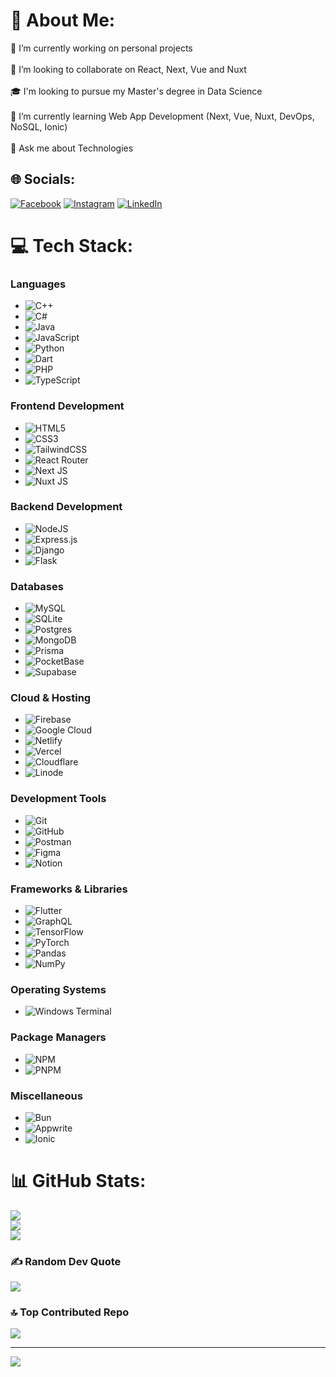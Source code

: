 # 💫 About Me:
🔭 I’m currently working on personal projects<br><br>👯 I’m looking to collaborate on React, Next, Vue and Nuxt<br><br>🎓 I'm looking to pursue my Master's degree in Data Science<br><br>🌱 I’m currently learning Web App Development (Next, Vue, Nuxt, DevOps, NoSQL, Ionic)<br><br>💬 Ask me about Technologies


## 🌐 Socials:
[![Facebook](https://img.shields.io/badge/Facebook-%231877F2.svg?logo=Facebook&logoColor=white)](https://facebook.com/https://www.facebook.com/Salam20201/) [![Instagram](https://img.shields.io/badge/Instagram-%23E4405F.svg?logo=Instagram&logoColor=white)](https://instagram.com/https://www.instagram.com/abdulsalam_sultan20/) [![LinkedIn](https://img.shields.io/badge/LinkedIn-%230077B5.svg?logo=linkedin&logoColor=white)](https://linkedin.com/in/https://www.linkedin.com/in/salam-ghaleb/) 

# 💻 Tech Stack:
### **Languages**  
- ![C++](https://img.shields.io/badge/c++-%2300599C.svg?style=for-the-badge&logo=c%2B%2B&logoColor=white)  
- ![C#](https://img.shields.io/badge/c%23-%23239120.svg?style=for-the-badge&logo=csharp&logoColor=white)  
- ![Java](https://img.shields.io/badge/java-%23ED8B00.svg?style=for-the-badge&logo=openjdk&logoColor=white)  
- ![JavaScript](https://img.shields.io/badge/javascript-%23323330.svg?style=for-the-badge&logo=javascript&logoColor=%23F7DF1E)  
- ![Python](https://img.shields.io/badge/python-3670A0?style=for-the-badge&logo=python&logoColor=ffdd54)  
- ![Dart](https://img.shields.io/badge/dart-%230175C2.svg?style=for-the-badge&logo=dart&logoColor=white)  
- ![PHP](https://img.shields.io/badge/php-%23777BB4.svg?style=for-the-badge&logo=php&logoColor=white)  
- ![TypeScript](https://img.shields.io/badge/typescript-%23007ACC.svg?style=for-the-badge&logo=typescript&logoColor=white)  

### **Frontend Development**  
- ![HTML5](https://img.shields.io/badge/html5-%23E34F26.svg?style=for-the-badge&logo=html5&logoColor=white)  
- ![CSS3](https://img.shields.io/badge/css3-%231572B6.svg?style=for-the-badge&logo=css3&logoColor=white)  
- ![TailwindCSS](https://img.shields.io/badge/tailwindcss-%2338B2AC.svg?style=for-the-badge&logo=tailwind-css&logoColor=white)  
- ![React Router](https://img.shields.io/badge/React_Router-CA4245?style=for-the-badge&logo=react-router&logoColor=white)  
- ![Next JS](https://img.shields.io/badge/Next-black?style=for-the-badge&logo=next.js&logoColor=white)  
- ![Nuxt JS](https://img.shields.io/badge/Nuxt-002E3B?style=for-the-badge&logo=nuxt.js&logoColor=#00DC82)  

### **Backend Development**  
- ![NodeJS](https://img.shields.io/badge/node.js-6DA55F?style=for-the-badge&logo=node.js&logoColor=white)  
- ![Express.js](https://img.shields.io/badge/express.js-%23404d59.svg?style=for-the-badge&logo=express&logoColor=%2361DAFB)  
- ![Django](https://img.shields.io/badge/django-%23092E20.svg?style=for-the-badge&logo=django&logoColor=white)  
- ![Flask](https://img.shields.io/badge/flask-%23000.svg?style=for-the-badge&logo=flask&logoColor=white)  

### **Databases**  
- ![MySQL](https://img.shields.io/badge/mysql-4479A1.svg?style=for-the-badge&logo=mysql&logoColor=white)  
- ![SQLite](https://img.shields.io/badge/sqlite-%2307405e.svg?style=for-the-badge&logo=sqlite&logoColor=white)  
- ![Postgres](https://img.shields.io/badge/postgres-%23316192.svg?style=for-the-badge&logo=postgresql&logoColor=white)  
- ![MongoDB](https://img.shields.io/badge/MongoDB-%234ea94b.svg?style=for-the-badge&logo=mongodb&logoColor=white)  
- ![Prisma](https://img.shields.io/badge/Prisma-3982CE?style=for-the-badge&logo=Prisma&logoColor=white)  
- ![PocketBase](https://img.shields.io/badge/pocketbase-%23b8dbe4.svg?style=for-the-badge&logo=Pocketbase&logoColor=black)  
- ![Supabase](https://img.shields.io/badge/Supabase-3ECF8E?style=for-the-badge&logo=supabase&logoColor=white)  

### **Cloud & Hosting**  
- ![Firebase](https://img.shields.io/badge/firebase-a08021?style=for-the-badge&logo=firebase&logoColor=ffcd34)  
- ![Google Cloud](https://img.shields.io/badge/GoogleCloud-%234285F4.svg?style=for-the-badge&logo=google-cloud&logoColor=white)  
- ![Netlify](https://img.shields.io/badge/netlify-%23000000.svg?style=for-the-badge&logo=netlify&logoColor=#00C7B7)  
- ![Vercel](https://img.shields.io/badge/vercel-%23000000.svg?style=for-the-badge&logo=vercel&logoColor=white)  
- ![Cloudflare](https://img.shields.io/badge/Cloudflare-F38020?style=for-the-badge&logo=Cloudflare&logoColor=white)  
- ![Linode](https://img.shields.io/badge/linode-00A95C?style=for-the-badge&logo=linode&logoColor=white)  

### **Development Tools**  
- ![Git](https://img.shields.io/badge/git-%23F05033.svg?style=for-the-badge&logo=git&logoColor=white)  
- ![GitHub](https://img.shields.io/badge/github-%23121011.svg?style=for-the-badge&logo=github&logoColor=white)  
- ![Postman](https://img.shields.io/badge/Postman-FF6C37?style=for-the-badge&logo=postman&logoColor=white)  
- ![Figma](https://img.shields.io/badge/figma-%23F24E1E.svg?style=for-the-badge&logo=figma&logoColor=white)  
- ![Notion](https://img.shields.io/badge/Notion-%23000000.svg?style=for-the-badge&logo=notion&logoColor=white)  

### **Frameworks & Libraries**  
- ![Flutter](https://img.shields.io/badge/Flutter-%2302569B.svg?style=for-the-badge&logo=Flutter&logoColor=white)  
- ![GraphQL](https://img.shields.io/badge/-GraphQL-E10098?style=for-the-badge&logo=graphql&logoColor=white)  
- ![TensorFlow](https://img.shields.io/badge/TensorFlow-%23FF6F00.svg?style=for-the-badge&logo=TensorFlow&logoColor=white)  
- ![PyTorch](https://img.shields.io/badge/PyTorch-%23EE4C2C.svg?style=for-the-badge&logo=PyTorch&logoColor=white)  
- ![Pandas](https://img.shields.io/badge/pandas-%23150458.svg?style=for-the-badge&logo=pandas&logoColor=white)  
- ![NumPy](https://img.shields.io/badge/numpy-%23013243.svg?style=for-the-badge&logo=numpy&logoColor=white)  

### **Operating Systems**  
- ![Windows Terminal](https://img.shields.io/badge/Windows%20Terminal-%234D4D4D.svg?style=for-the-badge&logo=windows-terminal&logoColor=white)  

### **Package Managers**  
- ![NPM](https://img.shields.io/badge/NPM-%23CB3837.svg?style=for-the-badge&logo=npm&logoColor=white)  
- ![PNPM](https://img.shields.io/badge/pnpm-%234a4a4a.svg?style=for-the-badge&logo=pnpm&logoColor=f69220)  

### **Miscellaneous**  
- ![Bun](https://img.shields.io/badge/Bun-%23000000.svg?style=for-the-badge&logo=bun&logoColor=white)  
- ![Appwrite](https://img.shields.io/badge/Appwrite-%23FD366E.svg?style=for-the-badge&logo=appwrite&logoColor=white)  
- ![Ionic](https://img.shields.io/badge/Ionic-%233880FF.svg?style=for-the-badge&logo=Ionic&logoColor=white)  
# 📊 GitHub Stats:
![](https://github-readme-stats.vercel.app/api?username=abdulsalam-s-ghaleb&theme=dark&hide_border=false&include_all_commits=false&count_private=true)<br/>
![](https://github-readme-streak-stats.herokuapp.com/?user=abdulsalam-s-ghaleb&theme=dark&hide_border=false)<br/>
![](https://github-readme-stats.vercel.app/api/top-langs/?username=abdulsalam-s-ghaleb&theme=dark&hide_border=false&include_all_commits=false&count_private=true&layout=compact)

### ✍️ Random Dev Quote
![](https://quotes-github-readme.vercel.app/api?type=horizontal&theme=merko)

### 🔝 Top Contributed Repo
![](https://github-contributor-stats.vercel.app/api?username=abdulsalam-s-ghaleb&limit=5&theme=merko&combine_all_yearly_contributions=true)

---
[![](https://visitcount.itsvg.in/api?id=abdulsalam-s-ghaleb&icon=5&color=3)](https://visitcount.itsvg.in)

<!-- Proudly created with GPRM ( https://gprm.itsvg.in ) -->
